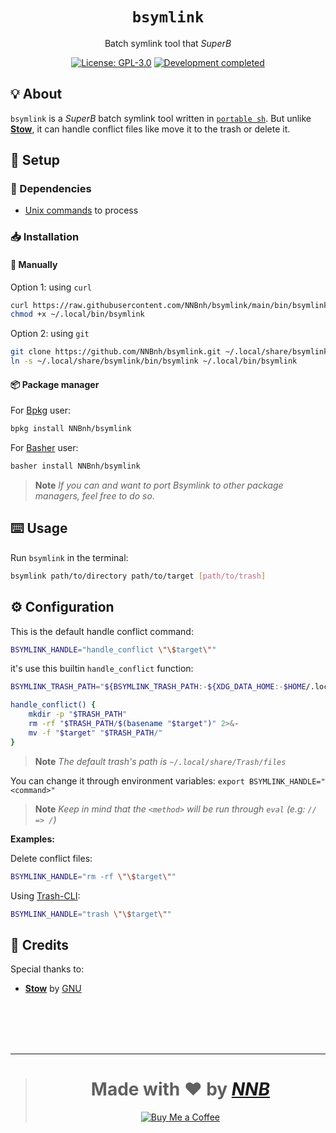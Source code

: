 <h1 align="center"><code>bsymlink</code></h1>
<p align="center">Batch symlink tool that <i>SuperB</i></p>
<p align="center"><a href="https://github.com/NNBnh/bsymlink/blob/main/LICENSE"><img src="https://img.shields.io/github/license/NNBnh/bsymlink?labelColor=073551&color=4EAA25&style=for-the-badge" alt="License: GPL-3.0"></a> <a href="https://gist.github.com/NNBnh/9ef453aba3efce26046e0d3119dab5a7#development-completed"><img src="https://img.shields.io/badge/development-completed-%234EAA25.svg?labelColor=073551&style=for-the-badge&logoColor=FFFFFF" alt="Development completed"></a></p>

## 💡 About

`bsymlink` is a *SuperB* batch symlink tool written in  [`portable sh`](https://github.com/dylanaraps/pure-sh-bible). But unlike [**Stow**](https://www.gnu.org/software/stow), it can handle conflict files like move it to the trash or delete it.

## 🚀 Setup

### 🧾 Dependencies

- [Unix commands](https://en.wikipedia.org/wiki/List_of_Unix_commands) to process

### 📥 Installation

#### 🔧 Manually

Option 1: using `curl`

```sh
curl https://raw.githubusercontent.com/NNBnh/bsymlink/main/bin/bsymlink > ~/.local/bin/bsymlink
chmod +x ~/.local/bin/bsymlink
```

Option 2: using `git`

```sh
git clone https://github.com/NNBnh/bsymlink.git ~/.local/share/bsymlink
ln -s ~/.local/share/bsymlink/bin/bsymlink ~/.local/bin/bsymlink
```

#### 📦 Package manager

For [Bpkg](https://github.com/bpkg/bpkg) user:

```sh
bpkg install NNBnh/bsymlink
```

For [Basher](https://github.com/basherpm/basher) user:

```sh
basher install NNBnh/bsymlink
```

> **Note** *If you can and want to port Bsymlink to other package managers, feel free to do so.*

## ⌨️ Usage

Run `bsymlink` in the terminal:

```sh
bsymlink path/to/directory path/to/target [path/to/trash]
```

## ⚙️ Configuration

This is the default handle conflict command:

```sh
BSYMLINK_HANDLE="handle_conflict \"\$target\""
```

it's use this builtin `handle_conflict` function:

```sh
BSYMLINK_TRASH_PATH="${BSYMLINK_TRASH_PATH:-${XDG_DATA_HOME:-$HOME/.local/share}/Trash/files}"

handle_conflict() {
	mkdir -p "$TRASH_PATH"
	rm -rf "$TRASH_PATH/$(basename "$target")" 2>&-
	mv -f "$target" "$TRASH_PATH/"
}
```

> **Note** *The default trash's path is `~/.local/share/Trash/files`*

You can change it through environment variables: `export BSYMLINK_HANDLE="<command>"`

> **Note** *Keep in mind that the `<method>` will be run through `eval` (e.g: `// => /`)*

**Examples:**

Delete conflict files:

```sh
BSYMLINK_HANDLE="rm -rf \"\$target\""
```

Using [Trash-CLI](https://github.com/andreafrancia/trash-cli):

```sh
BSYMLINK_HANDLE="trash \"\$target\""
```

## 💌 Credits

Special thanks to:
- [**Stow**](https://www.gnu.org/software/stow) by [GNU](https://www.gnu.org)

<br><br><br><br>

---

> <h1 align="center">Made with ❤️ by <a href="https://github.com/NNBnh"><i>NNB</i></a></h1>
>
> <p align="center"><a href="https://www.buymeacoffee.com/nnbnh"><img src="https://img.shields.io/badge/buy_me_a_coffee%20-%23F7CA88.svg?logo=buy-me-a-coffee&logoColor=333333&style=for-the-badge" alt="Buy Me a Coffee"></a></p>
